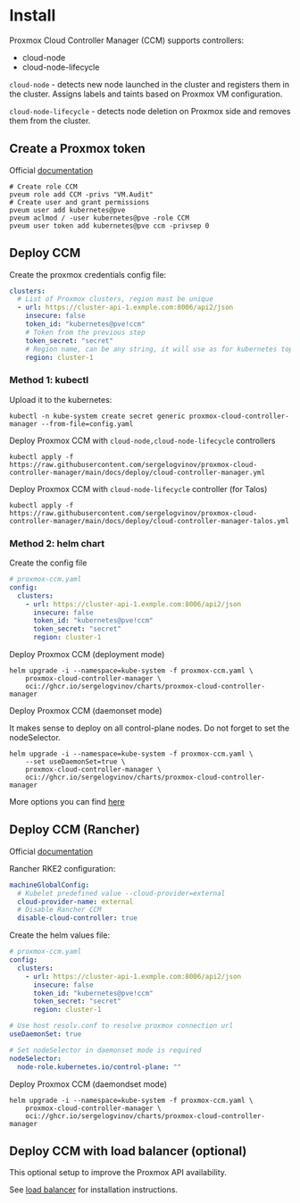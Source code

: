 # Install

Proxmox Cloud Controller Manager (CCM) supports controllers:
* cloud-node
* cloud-node-lifecycle

`cloud-node` - detects new node launched in the cluster and registers them in the cluster.
Assigns labels and taints based on Proxmox VM configuration.

`cloud-node-lifecycle` - detects node deletion on Proxmox side and removes them from the cluster.

## Create a Proxmox token

Official [documentation](https://pve.proxmox.com/wiki/User_Management)

```shell
# Create role CCM
pveum role add CCM -privs "VM.Audit"
# Create user and grant permissions
pveum user add kubernetes@pve
pveum aclmod / -user kubernetes@pve -role CCM
pveum user token add kubernetes@pve ccm -privsep 0
```

## Deploy CCM

Create the proxmox credentials config file:

```yaml
clusters:
  # List of Proxmox clusters, region mast be unique
  - url: https://cluster-api-1.exmple.com:8006/api2/json
    insecure: false
    token_id: "kubernetes@pve!ccm"
    # Token from the previous step
    token_secret: "secret"
    # Region name, can be any string, it will use as for kubernetes topology.kubernetes.io/region label
    region: cluster-1
```

### Method 1: kubectl

Upload it to the kubernetes:

```shell
kubectl -n kube-system create secret generic proxmox-cloud-controller-manager --from-file=config.yaml
```

Deploy Proxmox CCM with `cloud-node,cloud-node-lifecycle` controllers

```shell
kubectl apply -f https://raw.githubusercontent.com/sergelogvinov/proxmox-cloud-controller-manager/main/docs/deploy/cloud-controller-manager.yml
```

Deploy Proxmox CCM with `cloud-node-lifecycle` controller (for Talos)

```shell
kubectl apply -f https://raw.githubusercontent.com/sergelogvinov/proxmox-cloud-controller-manager/main/docs/deploy/cloud-controller-manager-talos.yml
```

### Method 2: helm chart

Create the config file

```yaml
# proxmox-ccm.yaml
config:
  clusters:
    - url: https://cluster-api-1.exmple.com:8006/api2/json
      insecure: false
      token_id: "kubernetes@pve!ccm"
      token_secret: "secret"
      region: cluster-1
```

Deploy Proxmox CCM (deployment mode)

```shell
helm upgrade -i --namespace=kube-system -f proxmox-ccm.yaml \
    proxmox-cloud-controller-manager \
    oci://ghcr.io/sergelogvinov/charts/proxmox-cloud-controller-manager
```

Deploy Proxmox CCM (daemonset mode)

It makes sense to deploy on all control-plane nodes. Do not forget to set the nodeSelector.

```shell
helm upgrade -i --namespace=kube-system -f proxmox-ccm.yaml \
    --set useDaemonSet=true \
    proxmox-cloud-controller-manager \
    oci://ghcr.io/sergelogvinov/charts/proxmox-cloud-controller-manager
```

More options you can find [here](charts/proxmox-cloud-controller-manager)

## Deploy CCM (Rancher)

Official [documentation](https://ranchermanager.docs.rancher.com/how-to-guides/new-user-guides/kubernetes-clusters-in-rancher-setup/node-requirements-for-rancher-managed-clusters)

Rancher RKE2 configuration:

```yaml
machineGlobalConfig:
  # Kubelet predefined value --cloud-provider=external
  cloud-provider-name: external
  # Disable Rancher CCM
  disable-cloud-controller: true
```

Create the helm values file:

```yaml
# proxmox-ccm.yaml
config:
  clusters:
    - url: https://cluster-api-1.exmple.com:8006/api2/json
      insecure: false
      token_id: "kubernetes@pve!ccm"
      token_secret: "secret"
      region: cluster-1

# Use host resolv.conf to resolve proxmox connection url
useDaemonSet: true

# Set nodeSelector in daemonset mode is required
nodeSelector:
  node-role.kubernetes.io/control-plane: ""
```

Deploy Proxmox CCM (daemondset mode)

```shell
helm upgrade -i --namespace=kube-system -f proxmox-ccm.yaml \
    proxmox-cloud-controller-manager \
    oci://ghcr.io/sergelogvinov/charts/proxmox-cloud-controller-manager
```

## Deploy CCM with load balancer (optional)

This optional setup to improve the Proxmox API availability.

See [load balancer](loadbalancer.md) for installation instructions.
